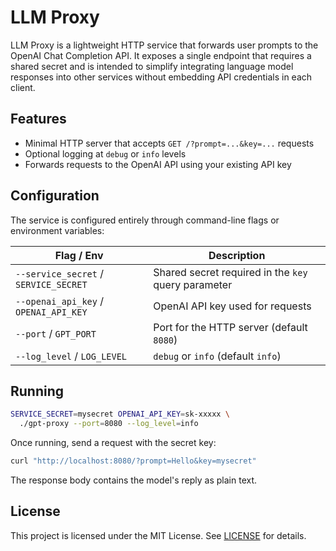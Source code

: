 # LLM Proxy

LLM Proxy is a lightweight HTTP service that forwards user prompts to the
OpenAI Chat Completion API. It exposes a single endpoint that requires a shared
secret and is intended to simplify integrating language model responses into
other services without embedding API credentials in each client.

## Features

- Minimal HTTP server that accepts `GET /?prompt=...&key=...` requests
- Optional logging at `debug` or `info` levels
- Forwards requests to the OpenAI API using your existing API key

## Configuration

The service is configured entirely through command-line flags or environment
variables:

| Flag / Env            | Description                                     |
|-----------------------|-------------------------------------------------|
| `--service_secret` / `SERVICE_SECRET` | Shared secret required in the `key` query parameter |
| `--openai_api_key` / `OPENAI_API_KEY` | OpenAI API key used for requests |
| `--port` / `GPT_PORT` | Port for the HTTP server (default `8080`) |
| `--log_level` / `LOG_LEVEL` | `debug` or `info` (default `info`) |

## Running

```bash
SERVICE_SECRET=mysecret OPENAI_API_KEY=sk-xxxxx \
  ./gpt-proxy --port=8080 --log_level=info
```

Once running, send a request with the secret key:

```bash
curl "http://localhost:8080/?prompt=Hello&key=mysecret"
```

The response body contains the model's reply as plain text.

## License

This project is licensed under the MIT License. See [LICENSE](LICENSE) for
details.
